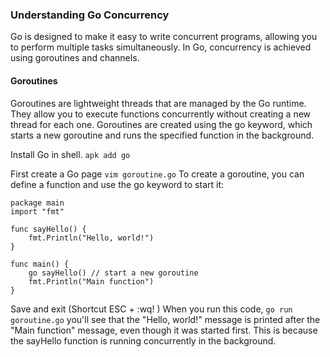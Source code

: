 ### Understanding Go Concurrency
Go is designed to make it easy to write concurrent programs, allowing you to perform multiple tasks simultaneously. In Go, concurrency is achieved using goroutines and channels.

#### Goroutines
Goroutines are lightweight threads that are managed by the Go runtime. They allow you to execute functions concurrently without creating a new thread for each one. Goroutines are created using the go keyword, which starts a new goroutine and runs the specified function in the background.

Install Go in shell.
```apk add go```

First create a Go page
```vim goroutine.go```
To create a goroutine, you can define a function and use the go keyword to start it:

```
package main
import "fmt"

func sayHello() {
    fmt.Println("Hello, world!")
}

func main() {
    go sayHello() // start a new goroutine
    fmt.Println("Main function")
}
```
Save and exit (Shortcut ESC + :wq! )
When you run this code,
```go run goroutine.go``` you'll see that the "Hello, world!" message is printed after the "Main function" message, even though it was started first. This is because the sayHello function is running concurrently in the background.